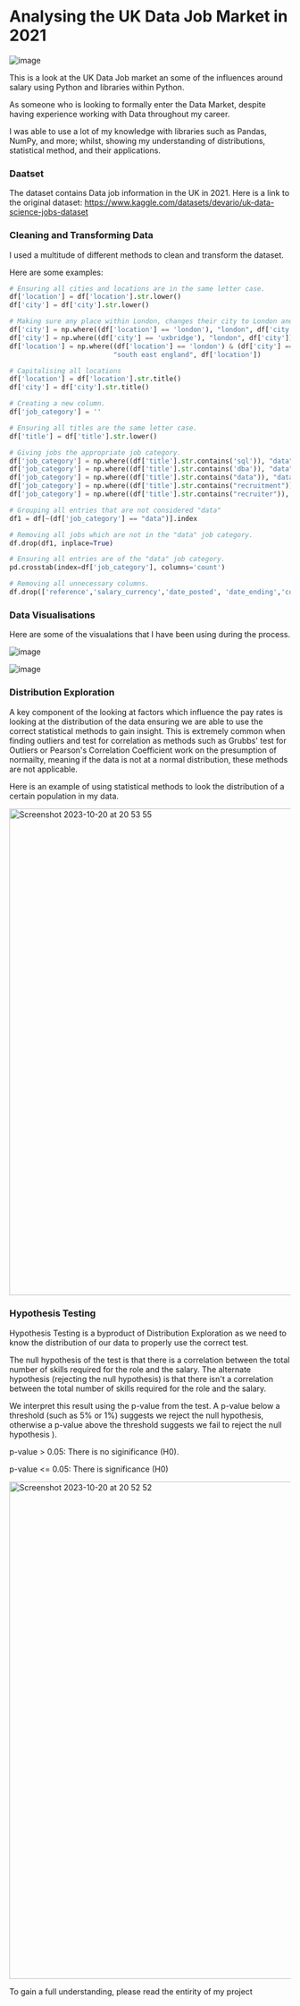 # Analysing the UK Data Job Market in 2021

![image](https://github.com/Taharqua/UK_Data_Jobs/assets/56850203/30689b8c-6de3-4a5a-8e4c-3a2000e3eebd)

This is a look at the UK Data Job market an some of the influences around salary using Python and libraries within Python.

As someone who is looking to formally enter the Data Market, despite having experience working with Data throughout my career.

I was able to use a lot of my knowledge with libraries such as Pandas, NumPy, and more; whilst, showing my understanding of distributions, statistical method, and their applications.

### Daatset

The dataset contains Data job information in the UK in 2021. 
Here is a link to the original dataset: https://www.kaggle.com/datasets/devario/uk-data-science-jobs-dataset

### Cleaning and Transforming Data

I used a multitude of different methods to clean and transform the dataset.

Here are some examples:

```python
# Ensuring all cities and locations are in the same letter case.
df['location'] = df['location'].str.lower()
df['city'] = df['city'].str.lower()

# Making sure any place within London, changes their city to London and Location to South East England.
df['city'] = np.where((df['location'] == 'london'), "london", df['city'])
df['city'] = np.where((df['city'] == 'uxbridge'), "london", df['city'])
df['location'] = np.where((df['location'] == 'london') & (df['city'] == 'london'),
                          "south east england", df['location'])

# Capitalising all locations
df['location'] = df['location'].str.title()
df['city'] = df['city'].str.title()
```

```python
# Creating a new column.
df['job_category'] = ''

# Ensuring all titles are the same letter case.
df['title'] = df['title'].str.lower()

# Giving jobs the appropriate job category.
df['job_category'] = np.where((df['title'].str.contains('sql')), "data", df['job_category'])
df['job_category'] = np.where((df['title'].str.contains('dba')), "data", df['job_category'])
df['job_category'] = np.where((df['title'].str.contains("data")), "data", df['job_category'])
df['job_category'] = np.where((df['title'].str.contains("recruitment")), "recruitment", df['job_category'])
df['job_category'] = np.where((df['title'].str.contains("recruiter")), "recruitment", df['job_category'])

# Grouping all entries that are not considered "data"
df1 = df[~(df['job_category'] == "data")].index

# Removing all jobs which are not in the "data" job category.
df.drop(df1, inplace=True)

# Ensuring all entries are of the "data" job category.
pd.crosstab(index=df['job_category'], columns='count')
```

```python
# Removing all unnecessary columns.
df.drop(['reference','salary_currency','date_posted', 'date_ending','country','salary_frequency', 'salary_min', 'salary_max'], axis=1, inplace=True)
```

### Data Visualisations 

Here are some of the visualations that I have been using during the process.

![image](https://github.com/Taharqua/UK_Data_Jobs/assets/56850203/528acef5-b464-442b-ba9b-901766fbacd4)

![image](https://github.com/Taharqua/UK_Data_Jobs/assets/56850203/c682730b-803e-45ed-aca1-6fb9be98feda)


### Distribution Exploration

A key component of the looking at factors which influence the pay rates is looking at the distribution of the data ensuring we are able to use the correct statistical methods to gain insight. This is extremely common when finding outliers and test for correlation as methods such as Grubbs' test for Outliers or Pearson's Correlation Coefficient work on the presumption of normailty, meaning if the data is not at a normal distribution, these methods are not applicable.

Here is an example of using statistical methods to look the distribution of a certain population in my data.

<img width="870" alt="Screenshot 2023-10-20 at 20 53 55" src="https://github.com/Taharqua/UK_Data_Jobs/assets/56850203/fe3f213a-9134-4051-9ede-5795e9409fa3">

### Hypothesis Testing

Hypothesis Testing is a byproduct of Distribution Exploration as we need to know the distribution of our data to properly use the correct test.

The null hypothesis of the test is that there is a correlation between the total number of skills required for the role and the salary. The alternate hypothesis (rejecting the null hypothesis) is that there isn't a correlation between the total number of skills required for the role and the salary.

We interpret this result using the p-value from the test. A p-value below a threshold (such as 5% or 1%) suggests we reject the null hypothesis, otherwise a p-value above the threshold suggests we fail to reject the null hypothesis ).

p-value > 0.05: There is no siginificance (H0).

p-value <= 0.05: There is significance (H0)

<img width="889" alt="Screenshot 2023-10-20 at 20 52 52" src="https://github.com/Taharqua/UK_Data_Jobs/assets/56850203/c18f0bf3-c657-4b39-a0fd-c4a689ac19dc">

To gain a full understanding, please read the entirity of my project
